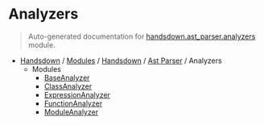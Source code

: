 # Analyzers

> Auto-generated documentation for [handsdown.ast_parser.analyzers](https://github.com/vemel/handsdown/blob/master/handsdown/ast_parser/analyzers/__init__.py) module.

- [Handsdown](../../../README.md#-handsdown---python-documentation-generator) / [Modules](../../../MODULES.md#modules) / [Handsdown](../../index.md#handsdown) / [Ast Parser](../index.md#ast-parser) / Analyzers
    - Modules
        - [BaseAnalyzer](base_analyzer.md#baseanalyzer)
        - [ClassAnalyzer](class_analyzer.md#classanalyzer)
        - [ExpressionAnalyzer](expression_analyzer.md#expressionanalyzer)
        - [FunctionAnalyzer](function_analyzer.md#functionanalyzer)
        - [ModuleAnalyzer](module_analyzer.md#moduleanalyzer)
